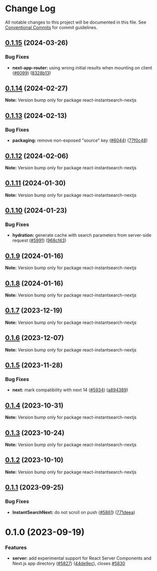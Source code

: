 # Change Log

All notable changes to this project will be documented in this file.
See [Conventional Commits](https://conventionalcommits.org) for commit guidelines.

## [0.1.15](https://github.com/algolia/instantsearch/compare/react-instantsearch-nextjs@0.1.14...react-instantsearch-nextjs@0.1.15) (2024-03-26)


### Bug Fixes

* **next-app-router:** using wrong initial results when mounting on client ([#6099](https://github.com/algolia/instantsearch/issues/6099)) ([8328b13](https://github.com/algolia/instantsearch/commit/8328b13e6c71f2c8a426f3d5b332dda5325ddc24))





## [0.1.14](https://github.com/algolia/instantsearch/compare/react-instantsearch-nextjs@0.1.13...react-instantsearch-nextjs@0.1.14) (2024-02-27)

**Note:** Version bump only for package react-instantsearch-nextjs





## [0.1.13](https://github.com/algolia/instantsearch/compare/react-instantsearch-nextjs@0.1.12...react-instantsearch-nextjs@0.1.13) (2024-02-13)


### Bug Fixes

* **packaging:** remove non-exposed "source" key ([#6044](https://github.com/algolia/instantsearch/issues/6044)) ([77f0c48](https://github.com/algolia/instantsearch/commit/77f0c48d6458aa2d2ab4af804fbaf45f0839d88b))





## [0.1.12](https://github.com/algolia/instantsearch/compare/react-instantsearch-nextjs@0.1.11...react-instantsearch-nextjs@0.1.12) (2024-02-06)

**Note:** Version bump only for package react-instantsearch-nextjs





## [0.1.11](https://github.com/algolia/instantsearch/compare/react-instantsearch-nextjs@0.1.10...react-instantsearch-nextjs@0.1.11) (2024-01-30)

**Note:** Version bump only for package react-instantsearch-nextjs





## [0.1.10](https://github.com/algolia/instantsearch/compare/react-instantsearch-nextjs@0.1.9...react-instantsearch-nextjs@0.1.10) (2024-01-23)


### Bug Fixes

* **hydration:** generate cache with search parameters from server-side request ([#5991](https://github.com/algolia/instantsearch/issues/5991)) ([968cf43](https://github.com/algolia/instantsearch/commit/968cf433511eb172acee8eaf6a7c90740f7ee0a6))





## [0.1.9](https://github.com/algolia/instantsearch/compare/react-instantsearch-nextjs@0.1.8...react-instantsearch-nextjs@0.1.9) (2024-01-16)

**Note:** Version bump only for package react-instantsearch-nextjs





## [0.1.8](https://github.com/algolia/instantsearch/compare/react-instantsearch-nextjs@0.1.7...react-instantsearch-nextjs@0.1.8) (2024-01-16)

**Note:** Version bump only for package react-instantsearch-nextjs





## [0.1.7](https://github.com/algolia/instantsearch/compare/react-instantsearch-nextjs@0.1.6...react-instantsearch-nextjs@0.1.7) (2023-12-19)

**Note:** Version bump only for package react-instantsearch-nextjs





## [0.1.6](https://github.com/algolia/instantsearch/compare/react-instantsearch-nextjs@0.1.5...react-instantsearch-nextjs@0.1.6) (2023-12-07)

**Note:** Version bump only for package react-instantsearch-nextjs





## [0.1.5](https://github.com/algolia/instantsearch/compare/react-instantsearch-nextjs@0.1.4...react-instantsearch-nextjs@0.1.5) (2023-11-28)


### Bug Fixes

* **next:** mark compatibility with next 14 ([#5934](https://github.com/algolia/instantsearch/issues/5934)) ([a894389](https://github.com/algolia/instantsearch/commit/a8943896a19c57fabf54d4b8fea495c57fe6846e))





## [0.1.4](https://github.com/algolia/instantsearch/compare/react-instantsearch-nextjs@0.1.3...react-instantsearch-nextjs@0.1.4) (2023-10-31)

**Note:** Version bump only for package react-instantsearch-nextjs





## [0.1.3](https://github.com/algolia/instantsearch/compare/react-instantsearch-nextjs@0.1.2...react-instantsearch-nextjs@0.1.3) (2023-10-24)

**Note:** Version bump only for package react-instantsearch-nextjs





## [0.1.2](https://github.com/algolia/instantsearch/compare/react-instantsearch-nextjs@0.1.1...react-instantsearch-nextjs@0.1.2) (2023-10-10)

**Note:** Version bump only for package react-instantsearch-nextjs





## [0.1.1](https://github.com/algolia/instantsearch/compare/react-instantsearch-nextjs@0.1.0...react-instantsearch-nextjs@0.1.1) (2023-09-25)


### Bug Fixes

* **InstantSearchNext:** do not scroll on push ([#5861](https://github.com/algolia/instantsearch/issues/5861)) ([771deea](https://github.com/algolia/instantsearch/commit/771deea2efa89012d47405d871b794e7889f5dff))





# 0.1.0 (2023-09-19)


### Features

* **server:** add experimental support for React Server Components and Next.js app directory ([#5827](https://github.com/algolia/instantsearch/issues/5827)) ([44de9ec](https://github.com/algolia/instantsearch/commit/44de9ecbb2bf2e10085b884ab4089b6a5d968da6)), closes [#5830](https://github.com/algolia/instantsearch/issues/5830)
